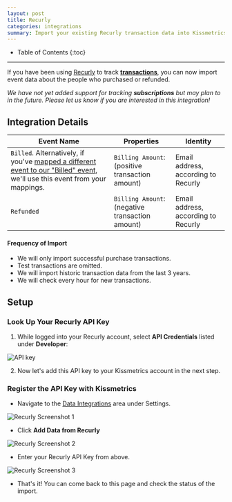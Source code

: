 ```yaml
---
layout: post
title: Recurly
categories: integrations
summary: Import your existing Recurly transaction data into Kissmetrics.
---
```

* Table of Contents
{:toc}
* * *

If you have been using [Recurly][recurly] to track [**transactions**][transactions], you can now import event data about the people who purchased or refunded.

*We have not yet added support for tracking* ***subscriptions*** *but may plan to in the future. Please let us know if you are interested in this integration!*

## Integration Details

Event Name | Properties | Identity
-----------| ---------- | --------
`Billed`. Alternatively, if you've [mapped a different event to our "Billed" event][mapping], we'll use this event from your mappings. | `Billing Amount`: (positive transaction amount) | Email address, according to Recurly
`Refunded` | `Billing Amount`: (negative transaction amount) | Email address, according to Recurly

#### Frequency of Import

* We will only import successful purchase transactions.
* Test transactions are omitted.
* We will import historic transaction data from the last 3 years.
* We will check every hour for new transactions.

## Setup

### Look Up Your Recurly API Key

1. While logged into your Recurly account, select **API Credentials** listed under **Developer**:

![API key][sskey]

2. Now let's add this API key to your Kissmetrics account in the next step.

### Register the API Key with Kissmetrics

* Navigate to the [Data Integrations][external-data] area under Settings.

![Recurly Screenshot 1][ss-recurly1]

* Click **Add Data from Recurly**

![Recurly Screenshot 2][ss-recurly2]

* Enter your Recurly API Key from above.

![Recurly Screenshot 3][ss-recurly3]

* That's it! You can come back to this page and check the status of the import.

[recurly]: http://recurly.com/
[transactions]: http://docs.recurly.com/api/transactions
[external-data]: https://app.kissmetrics.com/external_data
[mapping]: https://app.kissmetrics.com/mapping

[sskey]: https://s3.amazonaws.com/kissmetrics-support-files/assets/integrations/recurly/api-key.png
[ss-recurly1]: https://s3.amazonaws.com/kissmetrics-support-files/assets/integrations/recurly/01-recurly.png
[ss-recurly2]: https://s3.amazonaws.com/kissmetrics-support-files/assets/integrations/recurly/02-recurly.png
[ss-recurly3]: https://s3.amazonaws.com/kissmetrics-support-files/assets/integrations/recurly/03-recurly.png
